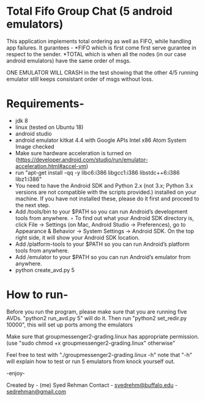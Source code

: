 # Total Fifo Group Chat (5 android emulators)

This application implements  total ordering as well as FIFO, while handling app failures. 
It gurantees -
  *FIFO which is first come first serve gurantee in respect to the sender.
  *TOTAL which is when all the nodes (in our case android emulators) have the same order of msgs.
  
ONE EMULATOR WILL CRASH in the test showing that the other 4/5 running emulator still keeps consistant order of msgs without loss.

# Requirements-
- jdk 8
- linux (tested on Ubuntu 18)
- android studio
- android emulator kitkat 4.4 with Google APIs Intel x86 Atom System Image checked
- Make sure hardware acceleration is turned on  (https://developer.android.com/studio/run/emulator-acceleration.html#accel-vm)
- run "apt-get install -qq -y libc6:i386 libgcc1:i386 libstdc++6:i386 libz1:i386"
- You need to have the Android SDK and Python 2.x (not 3.x; Python 3.x versions are not compatible with the scripts provided.) installed on your machine. If you have not installed these, please do it first and proceed to the next step.
- Add <your Android SDK directory>/tools/bin to your $PATH so you can run Android’s development tools from anywhere.
        ◦ To find out what your Android SDK directory is, click File -> Settings (on Mac, Android Studio -> Preferences), go to Appearance & Behavior -> System Settings -> Android SDK. On the top right side, it will show your Android SDK location.
- Add <your Android SDK directory>/platform-tools to your $PATH so you can run Android’s platform tools from anywhere.
- Add <your Android SDK directory>/emulator to your $PATH so you can run Android’s emulator from anywhere.
- python create_avd.py 5 <your Android SDK directory>
  
# How to run-
Before you run the program, please make sure that you are running five AVDs. "python2 run_avd.py 5" will do it. Then run "python2 set_redir.py 10000", this will set up ports among the emulators

Make sure that groupmessenger2-grading.linux  has appropriate permission. (use "sudo chmod +x groupmessenger2-grading.linux" otherwise"

Feel free to test with "./groupmessenger2-grading.linux -h"  note that "-h" will explain how to test  or  run 5 emulators from knock yourself out.  

-enjoy-

Created by - (me) Syed Rehman
Contact    - syedrehm@buffalo.edu 
           - sedrehman@gmail.com
 

